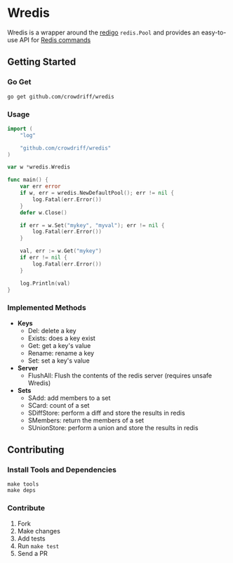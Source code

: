 Wredis
===

Wredis is a wrapper around the [redigo](https://github.com/garyburd/redigo) `redis.Pool` and provides an easy-to-use API for [Redis commands](http://redis.io/commands)

## Getting Started

### Go Get

```
go get github.com/crowdriff/wredis
```

### Usage

```go
import (
	"log"

	"github.com/crowdriff/wredis"
)

var w *wredis.Wredis

func main() {
	var err error
	if w, err = wredis.NewDefaultPool(); err != nil {
		log.Fatal(err.Error())
	}
	defer w.Close()

	if err = w.Set("mykey", "myval"); err != nil {
		log.Fatal(err.Error())
	}

	val, err := w.Get("mykey")
	if err != nil {
		log.Fatal(err.Error())
	}

	log.Println(val)
}
```

### Implemented Methods

* __Keys__
  * Del: delete a key
  * Exists: does a key exist
  * Get: get a key's value
  * Rename: rename a key
  * Set: set a key's value
* __Server__
  * FlushAll: Flush the contents of the redis server (requires unsafe Wredis)
* __Sets__
  * SAdd: add members to a set
  * SCard: count of a set
  * SDiffStore: perform a diff and store the results in redis
  * SMembers: return the members of a set
  * SUnionStore: perform a union and store the results in redis

## Contributing

### Install Tools and Dependencies

```
make tools
make deps
```

### Contribute

1. Fork  
2. Make changes  
3. Add tests  
4. Run `make test`  
5. Send a PR  
